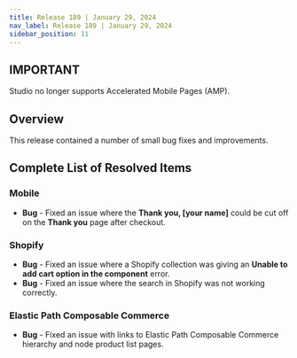 ```yaml
---
title: Release 189 | January 29, 2024
nav_label: Release 189 | January 29, 2024
sidebar_position: 11
---
```


## IMPORTANT

Studio no longer supports Accelerated Mobile Pages (AMP).

## Overview

This release contained a number of small bug fixes and improvements.

## Complete List of Resolved Items

### Mobile

* **Bug** - Fixed an issue where the **Thank you, [your name]** could be cut off on the **Thank you** page after checkout.

### Shopify

* **Bug** - Fixed an issue where a Shopify collection was giving an **Unable to add cart option in the component** error.
* **Bug** - Fixed an issue where the search in Shopify was not working correctly.

### Elastic Path Composable Commerce

* **Bug** - Fixed an issue with links to Elastic Path Composable Commerce hierarchy and node product list pages.
 

